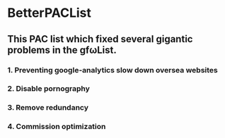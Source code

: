 # BetterPACList
## This PAC list which fixed several gigantic problems in the gfωList.
### 1. Preventing google-analytics slow down oversea websites
### 2. Disable pornography
### 3. Remove redundancy
### 4. Commission optimization
